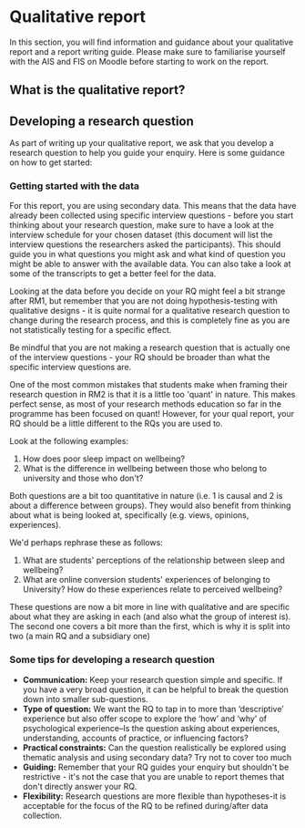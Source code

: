 # Qualitative report

In this section, you will find information and guidance about your qualitative report and a report writing guide. Please make sure to familiarise yourself with the AIS and FIS on Moodle before starting to work on the report.

## What is the qualitative report?

## Developing a research question

As part of writing up your qualitative report, we ask that you develop a research question to help you guide your enquiry. Here is some guidance on how to get started:

### Getting started with the data

For this report, you are using secondary data. This means that the data have already been collected using specific interview questions  - before you start thinking about your research question, make sure to have a look at the interview schedule for your chosen dataset (this document will list the interview questions the researchers asked the participants). This should guide you in what questions you might ask and what kind of question you might be able to answer with the available data. You can also take a look at some of the transcripts to get a better feel for the data.

Looking at the data before you decide on your RQ might feel a bit strange after RM1, but remember that you are not doing hypothesis-testing with qualitative designs  - it is quite normal for a qualitative research question to change during the research process, and this is completely fine as you are not statistically testing for a specific effect.

Be mindful that you are not making a research question that is actually one of the interview questions - your RQ should be broader than what the specific interview questions are.

One of the most common mistakes that students make when framing their research question in RM2 is that it is a little too 'quant' in nature. This makes perfect sense, as most of your research methods education so far in the programme has been focused on quant! However, for your qual report, your RQ should be a little different to the RQs you are used to. 

Look at the following examples:

1. How does poor sleep impact on wellbeing? 
2. What is the difference in wellbeing between those who belong to university and those who don't?

Both questions are a bit too quantitative in nature (i.e. 1 is causal and 2 is about a difference between groups). They would also benefit from thinking about what is being looked at, specifically (e.g. views, opinions, experiences).

We'd perhaps rephrase these as follows:

1.  What are students' perceptions of the relationship between sleep and wellbeing?
2. What are online conversion students' experiences of belonging to University? How do these experiences relate to perceived wellbeing?

These questions are now a bit more in line with qualitative and are specific about what they are asking in each (and also what the group of interest is). The second one covers a bit more than the first, which is why it is split into two (a main RQ and a subsidiary one)

### Some tips for developing a research question

  * **Communication:** Keep your research question simple and specific. If you have a very broad question, it can be helpful to break the question down into smaller sub-questions.
  * **Type of question:**  We want the RQ to tap in to more than ‘descriptive’ experience but also offer scope to explore the ‘how’ and ‘why’ of psychological experience–Is the question asking about experiences, understanding, accounts of practice, or influencing factors?  
  * **Practical constraints:** Can the question realistically be explored using thematic analysis and using secondary data? Try not to cover too much
  * **Guiding:** Remember that your RQ guides your enquiry but shouldn't be restrictive  - it's not the case that you are unable to report themes that don't directly answer your RQ. 
  * **Flexibility:** Research questions are more flexible than hypotheses-it is acceptable for the focus of the RQ to be refined during/after data collection.
  
